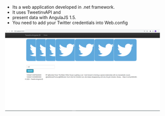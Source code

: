 - Its a web application developed in .net framework. 
- It uses TweetinvAPI and 
- present data with AngulaJS 1.5.
- You need to add your Twitter credentials into Web.config

![alt text](https://github.com/Elenn/PicturesToREADME/blob/main/two%20lines.png?raw=true)
